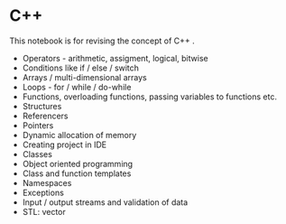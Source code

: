 # C++

This notebook is for revising the concept of C++ .

- Operators - arithmetic, assigment, logical, bitwise
- Conditions like if / else / switch
- Arrays / multi-dimensional arrays
- Loops - for / while / do-while
- Functions, overloading functions, passing variables to functions etc.
- Structures
- Referencers
- Pointers
- Dynamic allocation of memory
- Creating project in IDE
- Classes
- Object oriented programming
- Class and function templates
- Namespaces
- Exceptions
- Input / output streams and validation of data
- STL: vector
